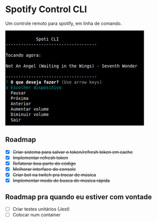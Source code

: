 # Spotify Control CLI
Um controle remoto para spotify, em linha de comando.

![Screenshot da aplicação, contém o título e o menu principal](screenshot.png "Screenshot da aplicação")
## Roadmap
- [x] ~~Criar sistema para salvar o token/refresh token em cache~~
- [x] ~~Implementar refresh token~~
- [x] ~~Refatorar boa parte do código~~
- [x] ~~Melhorar interface do console~~
- [x] ~~Criar bot na twitch pra trocar de música~~
- [x] ~~Implementar modo de busca de música rápida~~

## Roadmap pra quando eu estiver com vontade
- [ ] Criar testes unitários (Jest)
- [ ] Colocar num container
